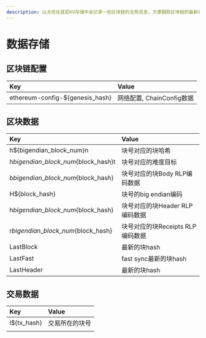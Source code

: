 ```yaml
---
description: 以太坊在底层KV存储中会记录一些区块链的全局信息，方便跟踪区块链的最新状态
---
```


# 数据存储

## 区块链配置

| Key | Value |
| :--- | :--- |
| ethereum-config-${genesis\_hash} | 网络配置, ChainConfig数据 |

## 区块数据

| Key | Value |
| :--- | :--- |
| h${bigendian\_block\_num}n | 块号对应的块哈希 |
| h${bigendian\_block\_num}${block\_hash}t | 块号对应的难度目标 |
| b${bigendian\_block\_num}${block\_hash} | 块号对应的块Body RLP编码数据 |
| H${block\_hash} | 块号的big endian编码 |
| h${bigendian\_block\_num}${block\_hash} | 块号对应的块Header RLP编码数据 |
| r${bigendian\_block\_num}${block\_hash} | 块号对应的块Receipts RLP编码数据 |
| LastBlock | 最新的块hash |
| LastFast | fast sync最新的块hash |
| LastHeader | 最新的块hash |

## 交易数据

| Key | Value |
| :--- | :--- |
| l${tx\_hash} | 交易所在的块号 |
|  |  |

